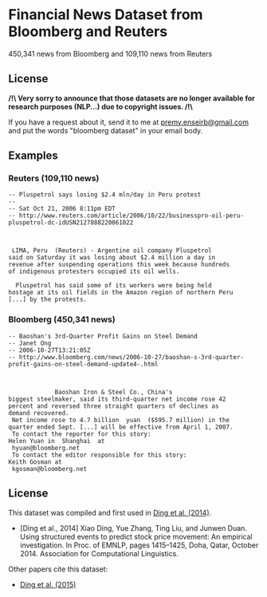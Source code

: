 # Financial News Dataset from Bloomberg and Reuters
450,341 news from Bloomberg and 109,110 news from Reuters

## License

**/!\\ Very sorry to announce that those datasets are no longer available for research purposes (NLP...) due to copyright issues. /!\\**

If you have a request about it, send it to me at premy.enseirb@gmail.com and put the words "bloomberg dataset" in your email body.

## Examples

### Reuters (109,110 news)
```
-- Pluspetrol says losing $2.4 mln/day in Peru protest
-- 
-- Sat Oct 21, 2006 8:11pm EDT
-- http://www.reuters.com/article/2006/10/22/businesspro-oil-peru-pluspetrol-dc-idUSN2127888220061022

 

 LIMA, Peru  (Reuters) - Argentine oil company Pluspetrol 
said on Saturday it was losing about $2.4 million a day in 
revenue after suspending operations this week because hundreds 
of indigenous protesters occupied its oil wells. 

  Pluspetrol has said some of its workers were being held 
hostage at its oil fields in the Amazon region of northern Peru 
[...] by the protests.
```

### Bloomberg (450,341 news)

```
-- Baoshan's 3rd-Quarter Profit Gains on Steel Demand
-- Janet Ong
-- 2006-10-27T13:21:05Z
-- http://www.bloomberg.com/news/2006-10-27/baoshan-s-3rd-quarter-profit-gains-on-steel-demand-update4-.html

          
          
             Baoshan Iron & Steel Co., China's
biggest steelmaker, said its third-quarter net income rose 42
percent and reversed three straight quarters of declines as
demand recovered.  
 Net income rose to 4.7 billion  yuan  ($595.7 million) in the
quarter ended Sept. [...] will be effective from April 1, 2007.  
 To contact the reporter for this story:
Helen Yuan in  Shanghai  at 
 hyuan@bloomberg.net   
 To contact the editor responsible for this story:
Keith Gosman at 
 kgosman@bloomberg.net  
 ```

## License

This dataset was compiled and first used in [Ding et al. (2014)](http://emnlp2014.org/papers/pdf/EMNLP2014148.pdf).

- [Ding et al., 2014] Xiao Ding, Yue Zhang, Ting Liu, and Junwen Duan. Using structured events to predict stock price movement: An empirical investigation. In Proc. of EMNLP, pages 1415–1425, Doha, Qatar, October 2014. Association for Computational Linguistics.

Other papers cite this dataset:

- [Ding et al. (2015)](https://www.ijcai.org/Proceedings/15/Papers/329.pdf)
